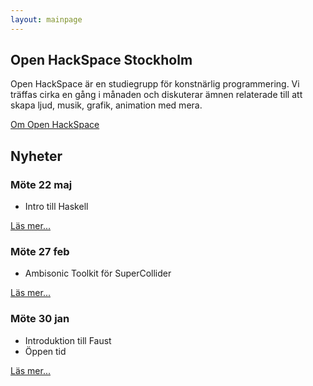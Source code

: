 ```yaml
---
layout: mainpage
---
```




## Open HackSpace Stockholm

Open HackSpace är en studiegrupp för konstnärlig programmering. Vi träffas cirka en gång i
månaden och diskuterar ämnen relaterade till att skapa ljud, musik, grafik, animation med
mera.

[Om Open HackSpace](about.html)


## Nyheter

### Möte 22 maj

* Intro till Haskell

[Läs mer...](2013/05/22)

### Möte 27 feb

* Ambisonic Toolkit för SuperCollider

[Läs mer...](2013/02/21)

### Möte 30 jan

* Introduktion till Faust
* Öppen tid

[Läs mer...](2013/01/22)

